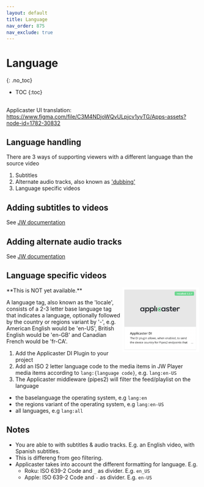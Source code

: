 ```yaml
---
layout: default
title: Language
nav_order: 875
nav_exclude: true
---
```

# Language
{: .no_toc}

- TOC
{:toc}

##
Applicaster UI translation: https://www.figma.com/file/C3M4NDjoWQvULpjcv1yvTG/Apps-assets?node-id=1782-30832

## Language handling
There are 3 ways of supporting viewers with a different language than the source video
1. Subtitles
2. Alternate audio tracks, also known as ['dubbing'](https://en.wikipedia.org/wiki/Dubbing)
3. Language specific videos 


## Adding subtitles to videos
See [JW documentation](https://support.jwplayer.com/articles/learn-about-captions)

## Adding alternate audio tracks 
See [JW documentation](https://support.jwplayer.com/articles/add-alternate-audio-tracks)

## Language specific videos
<img align="right" src="./img/applicaster-di-plugin.png" width="200">
**This is NOT yet available.**

A language tag, also known as the 'locale', consists of a 2-3 letter base language tag that indicates a language, optionally followed by the country or regions variant by '-', e.g. American English would be 'en-US', British English would be 'en-GB' and Canadian French would be 'fr-CA'. 

1. Add the Applicaster DI Plugin to your project
1. Add an ISO 2 letter language code to the media items in JW Player media items according to `lang:{language code}`, e.g. `lang:en-US`
1. The Applicaster middleware (pipes2) will filter the feed/playlist on the language
  - the baselanguage the operating system, e.g `lang:en`
  - the regions variant of the operating system, e.g `lang:en-US`
  - all languages, e.g `lang:all`

## Notes
- You are able to with subtitles & audio tracks. E.g. an English video, with Spanish subtitles. 
- This is differeng from geo filtering. 
- Applicaster takes into account the different formatting for language. E.g. 
   - Roku: ISO 639-2 Code and `_` as divider. E.g. `en_US`
   - Apple: ISO 639-2 Code and `-` as divider. E.g. `en-US`

<!--
Todo: explain geo vs language selection 
Todo: when to apply what? 
 - Subtitles
 - Audio tracks for dubbing
 - Language based: if your show is availble multiple language. E.g an English and Spanish video. You get two media items in JW Player.  E.g. a baby video. We are not able to correlate the videos belonging to each other. 
Todo: You can have one playlist with all items. And filter out the video out the videos which are language specifc. 
-->
